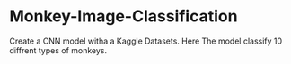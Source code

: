 # Monkey-Image-Classification

Create a CNN model witha a Kaggle Datasets. Here The model classify 10 diffrent types of monkeys.
